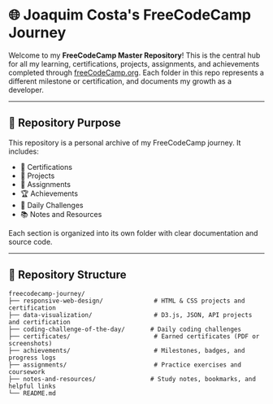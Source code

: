 # 🌐 Joaquim Costa's FreeCodeCamp Journey

Welcome to my **FreeCodeCamp Master Repository**! This is the central hub for all my learning, certifications, projects, assignments, and achievements completed through [freeCodeCamp.org](https://www.freecodecamp.org/). Each folder in this repo represents a different milestone or certification, and documents my growth as a developer.

---

## 🧭 Repository Purpose

This repository is a personal archive of my FreeCodeCamp journey. It includes:

- 📜 Certifications  
- 🧪 Projects  
- 📝 Assignments  
- 🏆 Achievements  
- 📂 Daily Challenges  
- 📚 Notes and Resources  

Each section is organized into its own folder with clear documentation and source code.

---

## 📁 Repository Structure

```plaintext
freecodecamp-journey/
├── responsive-web-design/              # HTML & CSS projects and certification
├── data-visualization/                 # D3.js, JSON, API projects and certification
├── coding-challenge-of-the-day/       # Daily coding challenges
├── certificates/                       # Earned certificates (PDF or screenshots)
├── achievements/                       # Milestones, badges, and progress logs
├── assignments/                        # Practice exercises and coursework
├── notes-and-resources/               # Study notes, bookmarks, and helpful links
└── README.md

